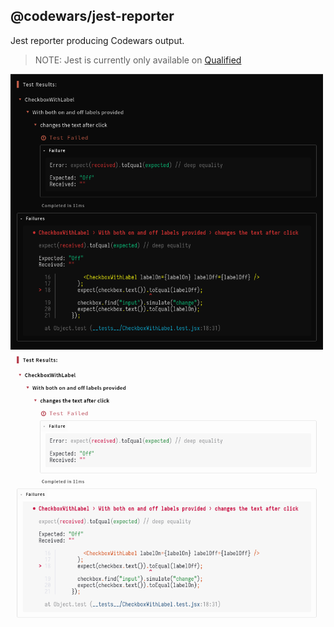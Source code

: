 ## @codewars/jest-reporter

Jest reporter producing Codewars output.

> NOTE: Jest is currently only available on [Qualified](https://www.qualified.io/)

<img src="images/dark.png" width="500px" />
<img src="images/light.png" width="500px" />
